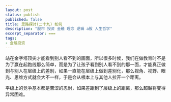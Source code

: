 ```yaml
---
layout: post
status: publish
published: false
title: 思路探讨(二十九) 如何
description: "股市 投资 金融 理念 逻辑 a股 人生哲学"
excerpt_separator: ===
tags:
- 金融投资
---
```



站在金字塔顶尖才能看到别人看不到的画面，所以很多时候，我们在做教育时不是为了赢在起跑线那么简单，而是为了让孩子看到别人看不到的那一面，才能真正做到与别人在层级上的差别，如果一直能在层级上做到差别化，那么视角、视野、眼光、思维方式就会大不一样，于是会从根本上与其他人拉开一个距离。

平级上的竞争基本都是苦涩的忍耐，如果差距到了层级上的距离，那么超越将变得异常困难。



